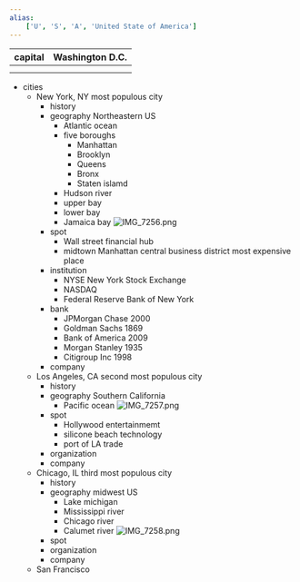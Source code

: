 ```yaml
---
alias:
    ['U', 'S', 'A', 'United State of America']
---
```

| capital  | Washington D.C. |
| --- | --- |
|  |  |
|  |  |
- cities
    - New York, NY
        most populous city
        - history
        - geography
            Northeastern US
            - Atlantic ocean
            - five boroughs
                - Manhattan
                - Brooklyn
                - Queens
                - Bronx
                - Staten islamd
            - Hudson river
            - upper bay
            - lower bay
            - Jamaica bay
            ![IMG_7256.png](IMG_7256.png)
        - spot
            - Wall street
                financial hub
            - midtown Manhattan
                central business district
                most expensive place
        - institution
            - NYSE New York Stock Exchange
            - NASDAQ
            - Federal Reserve Bank of New York
        - bank
            - JPMorgan Chase 2000
            - Goldman Sachs 1869
            - Bank of America 2009
            - Morgan Stanley 1935
            - Citigroup Inc 1998
        - company
    - Los Angeles, CA
        second most populous city
        - history
        - geography
            Southern California
            - Pacific ocean
            ![IMG_7257.png](IMG_7257.png)
        - spot
            - Hollywood
                entertainmemt
            - silicone beach
                technology
            - port of LA
                trade
        - organization
        - company
    - Chicago, IL
        third most populous city
        - history
        - geography
            midwest US
            - Lake michigan
            - Mississippi river
            - Chicago river
            - Calumet river
            ![IMG_7258.png](IMG_7258.png)
        - spot
        - organization
        - company
    - San Francisco